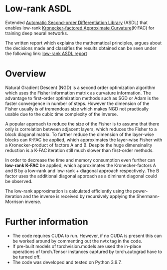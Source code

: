 # Low-rank ASDL

Extended [Automatic Second-order Differentiation Library](https://github.com/kazukiosawa/asdfghjkl/tree/0.1) (ASDL) that enables low-rank [Kronecker-factored Approximate Curvature](https://arxiv.org/abs/1503.05671)(K-FAC) for training deep neural networks. 

The written report which explains the mathematical principles, argues about the decisions made and classifies the results obtained can be seen under the following link: [low-rank ASDL report](https://www.research-collection.ethz.ch/handle/20.500.11850/559711)

# Overview
Natural Gradient Descent (NGD) is a second order optimization algorithm which uses the Fisher information matrix as curvature information.
The advantage to first-order optimization methods such as SGD or Adam is the faster convergence in number of steps.
However the dimension of the Fisher usually is of tremendous size which makes NGD not practically usable due to the cubic time complexity of the inverse.

A popular approach to reduce the size of the Fisher is to assume that there only is correlation between adjacent layers, which reduces the Fisher to a block diagonal matrix. To further reduce the dimension of the layer-wise blocks can K-FAC be applied, which approximates the layer-wise Fisher with a Kronecker-product of factors A and B.
Despite the huge dimensinality reduction is a K-FAC iteration still much slower than first-order methods.

In order to decrease the time and memory consumption even further can **low-rank K-FAC** be applied, which approximates the Kronecker-factors A and B by a low-rank and low-rank + diagonal approach respectively. The B factor uses the additional diagonal approach as a diminant diagonal could be observed.

The low-rank approximation is calculated efficiently using the power-iteration and the inverse is received by recursively applying the Shermann-Morrison inverse.

# Further information
- The code requires CUDA to run. 
	However, if no CUDA is present this can be worked around by commenting out the nvtx tag in the code.
- If pre-built models of torchvision.models are used the in-place operations of torch.Tensor instances captured by torch.autograd have to be turned off.
- The code was developed and tested on Python 3.9.7.
